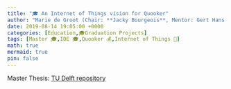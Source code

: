 ```yaml
---
title: "🎓 An Internet of Things vision for Quooker"
author: "Marie de Groot (Chair: **Jacky Bourgeois**, Mentor: Gert Hans Berghuis)"
date: 2019-08-14 19:05:00 +0000
categories: [Education,🎓Graduation Projects]
tags: [Master 🎓,IDE 🎓,Quooker 💰,Internet of Things 📱]
math: true
mermaid: true
pin: false
---
```


Master Thesis: [TU Delft repository](https://repository.tudelft.nl/islandora/object/uuid:cf9dfa3c-c022-4463-8c38-3a77535fb3f7?collection=education)
